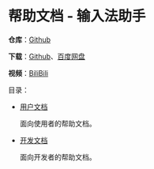 # 帮助文档 - 输入法助手

**仓库**：[Github](https://github.com/Arius-Cr/wire_ext_blender_fix_ime)

**下载**：[Github](https://github.com/Arius-Cr/wire_ext_blender_fix_ime/releases)、[百度网盘](https://pan.baidu.com/s/1H9DxkAdmBJXLhl5Aj29Q6Q?pwd=q4e5)

**视频**：[BiliBili](https://www.bilibili.com/video/BV1Jj42197YQ)

目录：

- [用户文档](Usage.md)

    面向使用者的帮助文档。

- [开发文档](Development.md)

    面向开发者的帮助文档。
